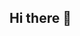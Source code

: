 ## Hi there 👋

<!--
This is the place where I opensource stuff and break things 🤣

🔭  I’m currently working on something cool 😉
🌱  I’m currently learning Rust, C#
💬  Ask me about anything related to Javascript/Python or Flask
👨‍💻  Read more about my projects at linkedin.com/in/thiago-mantoan
⚡  Fun fact: I ❤️ heavy metal!
-->
